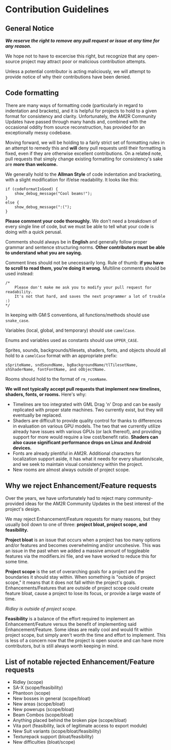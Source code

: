 # Contribution Guidelines

## General Notice
***We reserve the right to remove any pull request or issue at any time for any reason.***

We hope not to have to excercise this right, but recognize that any open-source project may attract poor or malicious contribution attempts. 

Unless a potential contributor is acting maliciously, we will attempt to provide notice of why their contributions have been denied.

## Code formatting
There are many ways of formatting code (particularly in regard to indentation and brackets), and it is helpful for projects to hold to a given format for consistency and clarity. Unfortunately, the AM2R Community Updates have passed through many hands and, combined with the occasional oddity from source reconstruction, has provided for an exceptionally messy codebase.

Moving forward, we will be holding to a fairly strict set of formatting rules in an attempt to remedy this and **will** deny pull requests until their formatting is fixed, even if they are otherwise excellent contributions. On a related note, pull requests that simply change existing formatting for consistency's sake are **more than welcome.**

We generally hold to the **Allman Style** of code indentation and bracketing, with a slight modification for if/else readability. It looks like this:

    if (codeFormatIsGood) {
        show_debug_message("Cool beams!");
    } 
    else {
        show_debug_message(":(");
    }

**Please comment your code thoroughly.** We don't need a breakdown of every single line of code, but we must be able to tell what your code is doing with a quick perusal.

Comments should always be in **English** and generally follow proper grammar and sentence structuring norms. **Other contributors must be able to understand what you are saying.**

Comment lines should not be unecessarily long. Rule of thumb: **if you have to scroll to read them, you're doing it wrong.** Multiline comments should be used instead:

    /*
        Please don't make me ask you to modify your pull request for readability.
        It's not that hard, and saves the next programmer a lot of trouble :)
    */

In keeping with GM:S conventions, all functions/methods should use `snake_case`.

Variables (local, global, and temporary) should use `camelCase`.

Enums and variables used as constants should use `UPPER_CASE`.

Sprites, sounds, backgrounds/tilesets, shaders, fonts, and objects should all hold to a `camelCase` format with an appropriate prefix:

    sSpriteName, sndSoundName, bgBackgroundName/tlTilesetName, shShaderName, fontFontName, and oObjectName.

Rooms should hold to the format of `rm_roomName`.

**We will not typically accept pull requests that implement new timelines, shaders, fonts, or rooms.** Here's why:
- Timelines are too integrated with GML Drag 'n' Drop and can be easily replicated with proper state machines. Two currently exist, but they will eventually be replaced.
- Shaders are difficult to provide quality control for thanks to differences in evaluation on various GPU models. The two that we currently utilize already have issues with various GPUs (or lack thereof), and providing support for more would require a low cost/benefit ratio. **Shaders can also cause significant performance drops on Linux and Android devices.**
- Fonts are already plentiful in AM2R. Additional characters for localization support aside, it has what it needs for every situation/scale, and we seek to maintain visual consistency within the project.
- New rooms are almost always outside of project scope.

## Why we reject Enhancement/Feature requests
Over the years, we have unfortunately had to reject many community-provided ideas for the AM2R Community Updates in the best interest of the project's design.

We may reject Enhancement/Feature requests for many reasons, but they usually boil down to one of three: **project bloat, project scope, and feasibility.**

**Project bloat** is an issue that occurs when a project has too many options and/or features and becomes overwhelming and/or uncohesive. This was an issue in the past when we added a massive amount of toggleable features via the modifiers.ini file, and we have worked to reduce this for some time.

**Project scope** is the set of overarching goals for a project and the boundaries it should stay within. When something is "outside of project scope," it means that it does not fall within the project's goals. Enhancements/Features that are outside of project scope could create feature bloat, cause a project to lose its focus, or provide a large waste of time.

*Ridley is outside of project scope.*

**Feasibility** is a balance of the effort required to implement an Enhancement/Feature versus the benefit of implementing said Enhancement/Feature. Some ideas are really cool and would fit within project scope, but simply aren't worth the time and effort to implement. This is less of a concern now that the project is open source and can have more contributors, but is still always worth keeping in mind.

## List of notable rejected Enhancement/Feature requests
 - Ridley (scope)
 - SA-X (scope/feasibility)
 - Phantoon (scope)
 - New bosses in general (scope/bloat)
 - New areas (scope/bloat)
 - New powerups (scope/bloat)
 - Beam Combos (scope/bloat)
 - Anything placed behind the broken pipe (scope/bloat)
 - Vita port (feasibility, lack of legitimate access to export module)
 - New Suit variants (scope/bloat/feasibility)
 - Texturepack support (bloat/feasibility)
 - New difficulties (bloat/scope)
